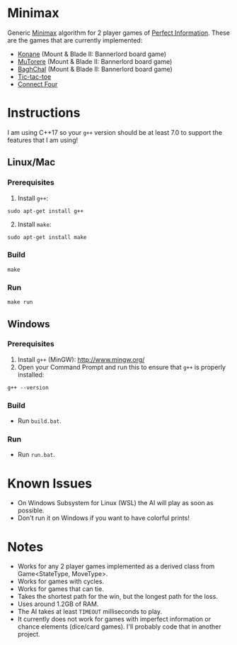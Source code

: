 # Minimax
Generic [Minimax](https://en.wikipedia.org/wiki/Minimax) algorithm for 2 player games of [Perfect Information](https://en.wikipedia.org/wiki/Perfect_information). These are the games that are currently implemented:
- [Konane](https://mountandblade.fandom.com/wiki/Board_Games) (Mount & Blade II: Bannerlord board game)
- [MuTorere](https://mountandblade.fandom.com/wiki/Board_Games) (Mount & Blade II: Bannerlord board game)
- [BaghChal](https://mountandblade.fandom.com/wiki/Board_Games) (Mount & Blade II: Bannerlord board game)
- [Tic-tac-toe](https://en.wikipedia.org/wiki/Tic-tac-toe)
- [Connect Four](https://en.wikipedia.org/wiki/Connect_Four)

# Instructions
I am using C++17 so your `g++` version should be at least 7.0 to support the features that I am using!

## Linux/Mac
### Prerequisites
1. Install `g++`:
```
sudo apt-get install g++
```
2. Install `make`:
```
sudo apt-get install make
```

### Build
```
make
```

### Run

```
make run
```

## Windows
### Prerequisites
1. Install `g++` (MinGW): http://www.mingw.org/
2. Open your Command Prompt and run this to ensure that `g++` is properly installed:
```
g++ --version
```

### Build
- Run `build.bat`.

### Run
- Run `run.bat`.

# Known Issues
- On Windows Subsystem for Linux (WSL) the AI will play as soon as possible.
- Don't run it on Windows if you want to have colorful prints!

# Notes
- Works for any 2 player games implemented as a derived class from Game<StateType, MoveType>.
- Works for games with cycles.
- Works for games that can tie.
- Takes the shortest path for the win, but the longest path for the loss.
- Uses around 1.2GB of RAM.
- The AI takes at least `TIMEOUT` milliseconds to play.
- It currently does not work for games with imperfect information or chance elements (dice/card games). I'll probably code that in another project.
